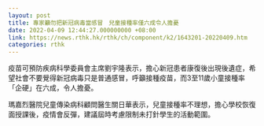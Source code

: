 ```yaml
---
layout: post
title: 專家籲勿把新冠病毒當感冒　兒童接種率僅六成令人擔憂
date: 2022-04-09 12:44:27.000000000 +08:00
link: https://news.rthk.hk/rthk/ch/component/k2/1643201-20220409.htm
categories: rthk
---
```


疫苗可預防疾病科學委員會主席劉宇隆表示，擔心新冠患者康復後出現後遺症，希望社會不要覺得新冠病毒只是普通感冒，呼籲接種疫苗，而3至11歲小童接種率「企硬」在六成，令人擔憂。

瑪嘉烈醫院兒童傳染病科顧問醫生關日華表示，兒童接種率不理想，擔心學校恢復面授課後，疫情會反彈，建議屆時考慮限制未打針學生的活動範圍。

